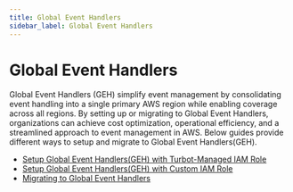 ```yaml
---
title: Global Event Handlers
sidebar_label: Global Event Handlers
---
```


# Global Event Handlers

Global Event Handlers (GEH) simplify event management by consolidating event handling into a single primary AWS region while enabling coverage across all regions. By setting up or migrating to Global Event Handlers, organizations can achieve cost optimization, operational efficiency, and a streamlined approach to event management in AWS. Below guides provide different ways to setup and migrate to Global Event Handlers(GEH).

- [Setup Global Event Handlers(GEH) with Turbot-Managed IAM Role](guides/aws/global-event-handlers/setup-with-turbot-managed-iam-role)
- [Setup Global Event Handlers(GEH) with Custom IAM Role](guides/aws/global-event-handlers/setup-with-custom-iam-role)
- [Migrating to Global Event Handlers](guides/aws/global-event-handlers/migrate-to-global-event-handlers)
